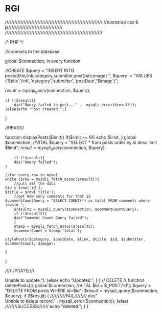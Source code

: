 # RGI

///////////////////////////////////////////////////////////////
//bootstrap css & js///////////////////////////////////
///////////////////////////////////////////////////////////////
<link rel="stylesheet" href="https://maxcdn.bootstrapcdn.com/bootstrap/3.3.7/css/bootstrap.min.css">
<script src="https://maxcdn.bootstrapcdn.com/bootstrap/3.3.7/js/bootstrap.min.js">



///////////////////////////////////////////////////////////////
//jquery//////////////////////////////////////////////
///////////////////////////////////////////////////////////////
<script
  src="https://code.jquery.com/jquery-3.1.1.min.js"
  integrity="sha256-hVVnYaiADRTO2PzUGmuLJr8BLUSjGIZsDYGmIJLv2b8="
  crossorigin="anonymous"></script>
<script src="js/bootstrap.min.js"></script>





/*     PHP      */ 

//connects to the database
<?php 
$connection = mysqli_connect('localhost', 'root', '','lp2');
if ($connection) {
	//echo "Connected to database";
	}else{ die("Failed to connect");}
?>

global $connection; in every function


//CREATE
$query = "INSERT INTO posts(title,link,category,submitter,postDate,image) ";
$query .= "VALUES ('$title','$link','$category','$submitter','$postDate','$image')";

$result = mysqli_query($connection, $query);

	if (!$result){
		die("Query failed to post..." .  mysqli_error($result));
	}else{echo "Post created.";}
}

//READ///

function displayPosts($limit){
	if($limit == 0){
		echo $limit;
	}
	global $connection; //VITAL
	$query = "SELECT * from posts order by id desc limit $limit";
	$result = mysqli_query($connection, $query);
	
		if (!$result){
		die("Query failed");
	}

	//for every row in mysql
	while ($row = mysqli_fetch_assoc($result)){
		//pull all the data
	$id = $row['id'];
	$title = $row['title'];
		//get how many comments for that id
	$commentCountQuery = "SELECT COUNT(*) as total FROM comments where id=$id ";
		$result2 = mysqli_query($connection, $commentCountQuery);
		if (!$result2){
		die("Comment Count Query failed");
		}
		$temp = mysqli_fetch_assoc($result2);
		$commentCount = $temp['total'];

	stylePosts($category, $postDate, $link, $title, $id, $submitter, $commentCount, $image);
	
	}
}

////UPDATE////

<?php 
function update(){
	global $connection; //VITAL
	$username = $_POST['username']; //get from post
	$password = $_POST['password'];
	$id = $_POST['id'];

$query = "UPDATE users SET ";
$query .= "username = '$username', ";
$query .= "password = '$password' ";
$query .= "WHERE id = $id";

$result = mysqli_query($connection, $query);
	if (!$result) {
		die("<BR>Unable to update.");
	}else{
		echo "Updated.";
	}
}



// DELETE //
function deletePosts(){
global $connection; //VITAL
	$id = $_POST['id'];
$query = "DELETE FROM posts WHERE id=$id";
$result = mysqli_query($connection, $query);
	if (!$result) {
	//////////FAIL////////
		die("<BR>Unable to delete record." . mysqli_error($connection));
	}else{
	////////SUCCESS///////
		echo "deleted.";
	}
}

